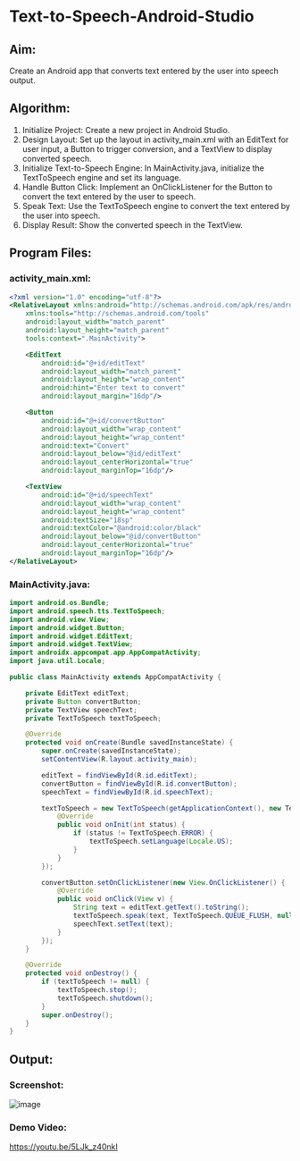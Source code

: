 # Text-to-Speech-Android-Studio

## Aim:
Create an Android app that converts text entered by the user into speech output.

## Algorithm:

1. Initialize Project: Create a new project in Android Studio.
2. Design Layout: Set up the layout in activity_main.xml with an EditText for user input, a Button to trigger conversion, and a TextView to display converted speech.
3. Initialize Text-to-Speech Engine: In MainActivity.java, initialize the TextToSpeech engine and set its language.
4. Handle Button Click: Implement an OnClickListener for the Button to convert the text entered by the user to speech.
5. Speak Text: Use the TextToSpeech engine to convert the text entered by the user into speech.
6. Display Result: Show the converted speech in the TextView.

## Program Files:
### activity_main.xml:
```xml
<?xml version="1.0" encoding="utf-8"?>
<RelativeLayout xmlns:android="http://schemas.android.com/apk/res/android"
    xmlns:tools="http://schemas.android.com/tools"
    android:layout_width="match_parent"
    android:layout_height="match_parent"
    tools:context=".MainActivity">

    <EditText
        android:id="@+id/editText"
        android:layout_width="match_parent"
        android:layout_height="wrap_content"
        android:hint="Enter text to convert"
        android:layout_margin="16dp"/>

    <Button
        android:id="@+id/convertButton"
        android:layout_width="wrap_content"
        android:layout_height="wrap_content"
        android:text="Convert"
        android:layout_below="@id/editText"
        android:layout_centerHorizontal="true"
        android:layout_marginTop="16dp"/>

    <TextView
        android:id="@+id/speechText"
        android:layout_width="wrap_content"
        android:layout_height="wrap_content"
        android:textSize="18sp"
        android:textColor="@android:color/black"
        android:layout_below="@id/convertButton"
        android:layout_centerHorizontal="true"
        android:layout_marginTop="16dp"/>
</RelativeLayout>
```
### MainActivity.java:
```java
import android.os.Bundle;
import android.speech.tts.TextToSpeech;
import android.view.View;
import android.widget.Button;
import android.widget.EditText;
import android.widget.TextView;
import androidx.appcompat.app.AppCompatActivity;
import java.util.Locale;

public class MainActivity extends AppCompatActivity {

    private EditText editText;
    private Button convertButton;
    private TextView speechText;
    private TextToSpeech textToSpeech;

    @Override
    protected void onCreate(Bundle savedInstanceState) {
        super.onCreate(savedInstanceState);
        setContentView(R.layout.activity_main);

        editText = findViewById(R.id.editText);
        convertButton = findViewById(R.id.convertButton);
        speechText = findViewById(R.id.speechText);

        textToSpeech = new TextToSpeech(getApplicationContext(), new TextToSpeech.OnInitListener() {
            @Override
            public void onInit(int status) {
                if (status != TextToSpeech.ERROR) {
                    textToSpeech.setLanguage(Locale.US);
                }
            }
        });

        convertButton.setOnClickListener(new View.OnClickListener() {
            @Override
            public void onClick(View v) {
                String text = editText.getText().toString();
                textToSpeech.speak(text, TextToSpeech.QUEUE_FLUSH, null);
                speechText.setText(text);
            }
        });
    }

    @Override
    protected void onDestroy() {
        if (textToSpeech != null) {
            textToSpeech.stop();
            textToSpeech.shutdown();
        }
        super.onDestroy();
    }
}
```

## Output:
### Screenshot:
![image](https://github.com/BalaSathiesh/Text-to-Speech-Android-Studio/assets/128462891/557e1142-7ddb-4a5e-a9a0-1982a46ea53d)
### Demo Video:
https://youtu.be/5LJk_z40nkI
